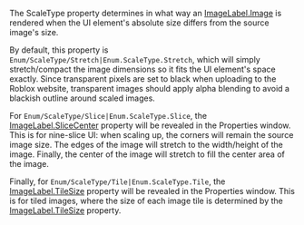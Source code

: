 The ScaleType property determines in what way an [ImageLabel.Image](https://developer.roblox.com/en-us/api-reference/property/ImageLabel/Image) is rendered when the UI element's absolute size differs from the source image's size.

By default, this property is `Enum/ScaleType/Stretch|Enum.ScaleType.Stretch`, which will simply stretch/compact the image dimensions so it fits the UI element's space exactly. Since transparent pixels are set to black when uploading to the Roblox website, transparent images should apply alpha blending to avoid a blackish outline around scaled images.

For `Enum/ScaleType/Slice|Enum.ScaleType.Slice`, the [ImageLabel.SliceCenter](https://developer.roblox.com/en-us/api-reference/property/ImageLabel/SliceCenter) property will be revealed in the Properties window. This is for nine-slice UI: when scaling up, the corners will remain the source image size. The edges of the image will stretch to the width/height of the image. Finally, the center of the image will stretch to fill the center area of the image.

Finally, for `Enum/ScaleType/Tile|Enum.ScaleType.Tile`, the [ImageLabel.TileSize](https://developer.roblox.com/en-us/api-reference/property/ImageLabel/TileSize) property will be revealed in the Properties window. This is for tiled images, where the size of each image tile is determined by the [ImageLabel.TileSize](https://developer.roblox.com/en-us/api-reference/property/ImageLabel/TileSize) property.